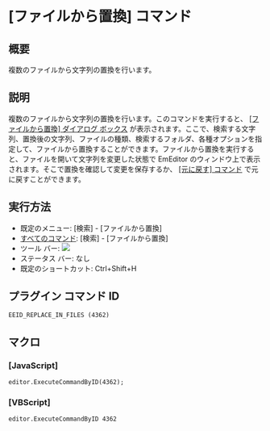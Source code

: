 # \[ファイルから置換\] コマンド

## 概要

複数のファイルから文字列の置換を行います。

## 説明

複数のファイルから文字列の置換を行います。このコマンドを実行すると、 [\[ファイルから置換\] ダイアログ ボックス](../../dlg/replace_in_files/index) が表示されます。ここで、検索する文字列、置換後の文字列、ファイルの種類、検索するフォルダ、各種オプションを指定して、ファイルから置換することができます。ファイルから置換を実行すると、ファイルを開いて文字列を変更した状態で
EmEditor のウィンドウ上で表示されます。そこで置換を確認して変更を保存するか、 [\[元に戻す\] コマンド](../edit/edit_undo) で元に戻すことができます。

## 実行方法

- 既定のメニュー: \[検索\] \- \[ファイルから置換\]
- [すべてのコマンド](../../glossary/allcommands): \[検索\] \- \[ファイルから置換\]
- ツール バー: ![](../../images/replaceinfiles..png)
- ステータス バー: なし
- 既定のショートカット: Ctrl+Shift+H

## プラグイン コマンド ID

```
EEID_REPLACE_IN_FILES (4362)
```

## マクロ

### \[JavaScript\]

```
editor.ExecuteCommandByID(4362);
```

### \[VBScript\]

```
editor.ExecuteCommandByID 4362
```
